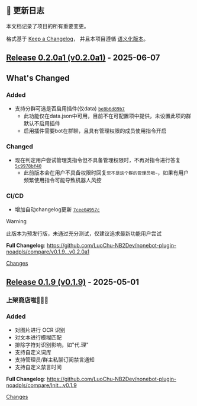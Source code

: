 ## 📝 更新日志

本文档记录了项目的所有重要变更。

格式基于 [Keep a Changelog](https://keepachangelog.com/zh-CN/1.0.0/)，
并且本项目遵循 [语义化版本](https://semver.org/lang/zh-CN/)。

<a id="v0.2.0a1"></a>
## [Release 0.2.0a1 (v0.2.0a1)](https://github.com/LuoChu-NB2Dev/nonebot-plugin-noadpls/releases/tag/v0.2.0a1) - 2025-06-07

## What's Changed
### Added
- 支持分群可选是否启用插件(仅data) [`be8b6d89b7`](https://github.com/LuoChu-NB2Dev/nonebot-plugin-noadpls/commit/be8b6d89b711209bf2495283719f02ef5d52530f)
  - 此功能仅在data.json中可用，目前不在可配置项中提供，未设置此项的群默认不启用插件
  - 启用插件需要bot在群聊，且具有管理权限的成员使用指令开启

### Changed
- 现在判定用户尝试管理类指令但不具备管理权限时，不再对指令进行答复 [`5c9978bf40`](https://github.com/LuoChu-NB2Dev/nonebot-plugin-noadpls/commit/5c9978bf4050ebac7109a1990fc04c4154644d46)
  - 此前版本会在用户不具备权限时回复`您不是这个群的管理员哦~`，如果有用户频繁使用指令可能导致机器人风控

### CI/CD
- 增加自动changelog更新 [`7cee04957c`](https://github.com/LuoChu-NB2Dev/nonebot-plugin-noadpls/commit/7cee04957c0dbcc6ea1e89cc65c264fb90c447da)

> [!WARNING]
> 此版本为预发行版，未通过充分测试，仅建议追求最新功能用户尝试

**Full Changelog**: https://github.com/LuoChu-NB2Dev/nonebot-plugin-noadpls/compare/v0.1.9...v0.2.0a1

[Changes][v0.2.0a1]


<a id="v0.1.9"></a>
## [Release 0.1.9 (v0.1.9)](https://github.com/LuoChu-NB2Dev/nonebot-plugin-noadpls/releases/tag/v0.1.9) - 2025-05-01

### 上架商店啦🎉🎉🎉

### Added
- 对图片进行 OCR 识别
- 对文本进行模糊匹配
- 排除字符对识别影响，如"代.理"
- 支持自定义词库
- 支持管理员/群主私聊订阅禁言通知
- 支持自定义禁言时间

**Full Changelog**: https://github.com/LuoChu-NB2Dev/nonebot-plugin-noadpls/compare/Init...v0.1.9

[Changes][v0.1.9]


[v0.2.0a1]: https://github.com/LuoChu-NB2Dev/nonebot-plugin-noadpls/compare/v0.1.9...v0.2.0a1
[v0.1.9]: https://github.com/LuoChu-NB2Dev/nonebot-plugin-noadpls/tree/v0.1.9

<!-- Generated by https://github.com/rhysd/changelog-from-release v3.9.0 -->
